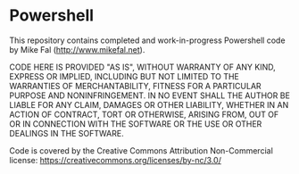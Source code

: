 # Powershell
This repository contains completed and work-in-progress Powershell code by Mike Fal (http://www.mikefal.net).

CODE HERE IS PROVIDED "AS IS", WITHOUT WARRANTY OF ANY KIND,
EXPRESS OR IMPLIED, INCLUDING BUT NOT LIMITED TO THE WARRANTIES OF
MERCHANTABILITY, FITNESS FOR A PARTICULAR PURPOSE AND NONINFRINGEMENT.
IN NO EVENT SHALL THE AUTHOR BE LIABLE FOR ANY CLAIM, DAMAGES OR
OTHER LIABILITY, WHETHER IN AN ACTION OF CONTRACT, TORT OR OTHERWISE,
ARISING FROM, OUT OF OR IN CONNECTION WITH THE SOFTWARE OR THE USE OR
OTHER DEALINGS IN THE SOFTWARE.

Code is covered by the Creative Commons Attribution Non-Commercial license: https://creativecommons.org/licenses/by-nc/3.0/

